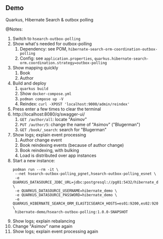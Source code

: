 ## Demo

Quarkus, Hibernate Search & outbox polling

@Notes:

1. Switch to `hsearch-outbox-polling`
2. Show what's needed for outbox-polling
   1. Dependency: see POM, `hibernate-search-orm-coordination-outbox-polling`
   2. Config: see `application.properties`, `quarkus.hibernate-search-orm.coordination.strategy=outbox-polling`
3. Show mapping quickly
   1. Book
   2. Author
4. Build and deploy
   1. `quarkus build`
   2. Show `docker-compose.yml`
   3. `podman compose up -V`
   4. Reindex: `curl -XPOST 'localhost:9000/admin/reindex'`
5. Press enter a few times to clear the terminal
6. http://localhost:8080/q/swagger-ui/
   1. `GET /author/all`: locate "Asimov"
   2. `PUT /author/5`: change the name of "Asimov" ("Blugerman")
   3. `GET /book/_search`: search for "Blugerman"
7. Show logs; explain event processing
   1. Author change event
   2. Book reindexing events (because of author change)
   3. Book reindexing, with bulking
   4. Load is distributed over app instances
8. Start a new instance:
   ```
   podman run --rm -it \
    --net hsearch-outbox-polling_pgnet,hsearch-outbox-polling_esnet \
    -e QUARKUS_DATASOURCE_JDBC_URL=jdbc:postgresql://pg01:5432/hibernate_demo \
    -e QUARKUS_DATASOURCE_USERNAME=hibernate_demo \
    -e QUARKUS_DATASOURCE_PASSWORD=hibernate_demo \
    -e QUARKUS_HIBERNATE_SEARCH_ORM_ELASTICSEARCH_HOSTS=es01:9200,es02:9200 \
    hibernate-demo/hsearch-outbox-polling:1.0.0-SNAPSHOT
   ```
9. Show logs; explain rebalancing
10. Change "Asimov" name again
11. Show logs; explain event processing again 
